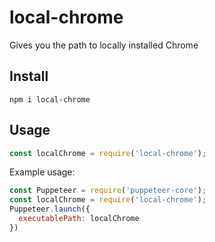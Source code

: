 # local-chrome

Gives you the path to locally installed Chrome

## Install

```
npm i local-chrome
```

## Usage

```js
const localChrome = require('local-chrome');
```

Example usage:

```js
const Puppeteer = require('puppeteer-core');
const localChrome = require('local-chrome');
Puppeteer.launch({
  executablePath: localChrome
})
```

